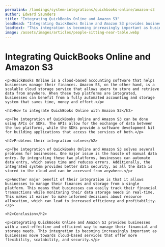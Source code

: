 ```yaml
---
permalink: /landings/system-integrations/quickbooks-online/amazon-s3
author: Edward Saunders
title: "Integrating QuickBooks Online and Amazon S3"
leadhead: "Integrating QuickBooks Online and Amazon S3 provides businesses with a cost-effective and efficient way to manage their financial and storage needs"
leadtext: "This integration is becoming increasingly important as businesses move towards cloud-based services that offer more flexibility, scalability, and security."
image: /assets/images/articles/people-sitting-near-table.webp
---
```

<div class="arttext">
	<h1>Integrating QuickBooks Online and Amazon S3</h1>

	<p>QuickBooks Online is a cloud-based accounting software that helps businesses manage their finances. Amazon S3, on the other hand, is a scalable cloud storage service that allows users to store and retrieve data from anywhere. When these two platforms are integrated, businesses can benefit from a fully automated accounting and storage system that saves time, money and effort.</p>

	<h2>How to integrate QuickBooks Online with Amazon S3</h2>

	<p>The integration of QuickBooks Online and Amazon S3 can be done using APIs or SDKs. The APIs allow for the exchange of data between the two platforms, while the SDKs provide a software development kit for building applications that access the services of both.</p>

	<h2>Problems their integration solves</h2>

	<p>The integration of QuickBooks Online and Amazon S3 solves several problems for businesses. One major issue is the hassle of manual data entry. By integrating these two platforms, businesses can automate data entry, which saves time and reduces errors. Additionally, the integrated system provides better data security, as all the data is stored in the cloud and can be accessed from anywhere.</p>

	<p>Another major benefit of their integration is that it allows businesses to manage their finances and storage from a single platform. This means that businesses can easily track their financial transactions while monitoring their data storage needs in real-time. This makes it easier to make informed decisions about resource allocation, which can lead to increased efficiency and profitability.</p>

	<h2>Conclusion</h2>

	<p>Integrating QuickBooks Online and Amazon S3 provides businesses with a cost-effective and efficient way to manage their financial and storage needs. This integration is becoming increasingly important as businesses move towards cloud-based services that offer more flexibility, scalability, and security.</p>
	
</div>